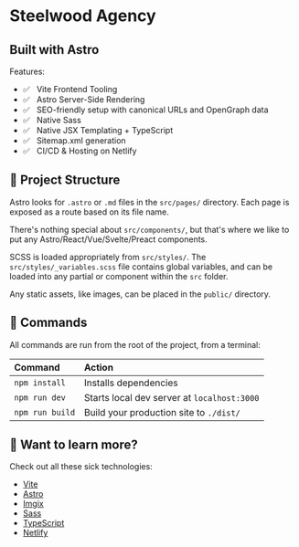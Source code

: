 # Steelwood Agency

## Built with Astro

Features:

- ✅ &nbsp; Vite Frontend Tooling
- ✅ &nbsp; Astro Server-Side Rendering
- ✅ &nbsp; SEO-friendly setup with canonical URLs and OpenGraph data
- ✅ &nbsp; Native Sass
- ✅ &nbsp; Native JSX Templating + TypeScript
- ✅ &nbsp; Sitemap.xml generation
- ✅ &nbsp; CI/CD & Hosting on Netlify

## 🚀 Project Structure

Astro looks for `.astro` or `.md` files in the `src/pages/` directory. Each page is exposed as a route based on its file name.

There's nothing special about `src/components/`, but that's where we like to put any Astro/React/Vue/Svelte/Preact components.

SCSS is loaded appropriately from `src/styles/`. The `src/styles/_variables.scss` file contains global variables, and can be loaded into any partial or component within the `src` folder.

Any static assets, like images, can be placed in the `public/` directory.

## 🧞 Commands

All commands are run from the root of the project, from a terminal:

| Command         | Action                                      |
|:----------------|:--------------------------------------------|
| `npm install`   | Installs dependencies                       |
| `npm run dev`   | Starts local dev server at `localhost:3000` |
| `npm run build` | Build your production site to `./dist/`     |

## 👀 Want to learn more?

Check out all these sick technologies:

- [Vite](https://vitejs.dev/)
- [Astro](https://astro.build/)
- [Imgix](https://imgix.com/)
- [Sass](https://github.com/sass/sass)
- [TypeScript](https://www.typescriptlang.org/)
- [Netlify](https://www.netlify.com/)